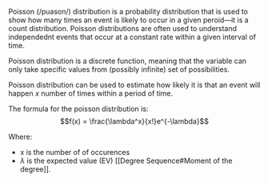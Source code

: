 Poisson (/puason/) distribution is a probability distribution that is used to show how many times an event is likely to occur in a given peroid—it is a count distribution. Poisson distributions are often used to understand independednt events that occur at a constant rate within a given interval of time.

Poisson distribution is a discrete function, meaning that the variable can only take specific values from (possibly infinite) set of possibilities.

Poisson distribution can be used to estimate how likely it is that an event will happen *x* number of times within a period of time.

The formula for the poisson distribution is:
$$f(x) = \frac{\lambda^x}{x!}e^{-\lambda}$$

Where:
- x is the number of of occurences
- $\lambda$ is the expected value (EV) [[Degree Sequence#Moment of the degree]].
